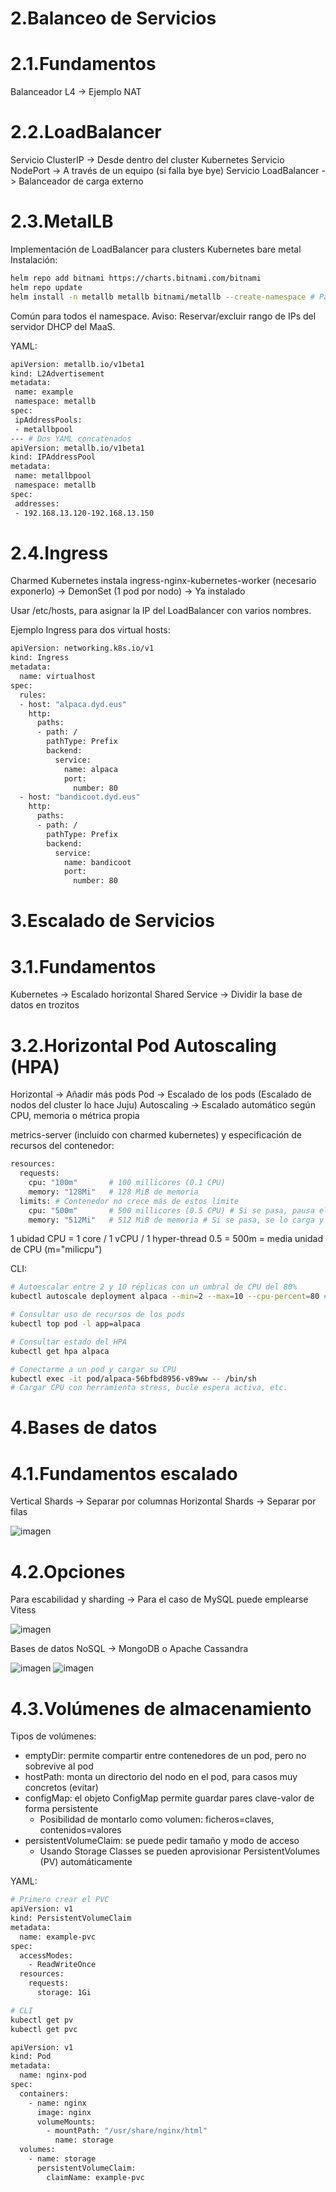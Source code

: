 # 2.Balanceo de Servicios
# 2.1.Fundamentos
Balanceador L4 -> Ejemplo NAT
# 2.2.LoadBalancer
Servicio ClusterIP -> Desde dentro del cluster Kubernetes
Servicio NodePort -> A través de un equipo (si falla bye bye)
Servicio LoadBalancer -> Balanceador de carga externo 
# 2.3.MetalLB
Implementación de LoadBalancer para clusters Kubernetes bare metal
Instalación:
```bash
helm repo add bitnami https://charts.bitnami.com/bitnami
helm repo update
helm install -n metallb metallb bitnami/metallb --create-namespace # Para crear en una namespace
```

Común para todos el namespace.
Aviso: Reservar/excluir rango de IPs del servidor DHCP del MaaS.

 YAML:
 ```bash
apiVersion: metallb.io/v1beta1
kind: L2Advertisement
metadata:
  name: example
  namespace: metallb
spec:
  ipAddressPools:
  - metallbpool
--- # Dos YAML concatenados
apiVersion: metallb.io/v1beta1
kind: IPAddressPool
metadata:
  name: metallbpool
  namespace: metallb
spec:
  addresses:
  - 192.168.13.120-192.168.13.150
```

# 2.4.Ingress
Charmed Kubernetes instala ingress-nginx-kubernetes-worker (necesario exponerlo) -> DemonSet (1 pod por nodo) -> Ya instalado

Usar /etc/hosts, para asignar la IP del LoadBalancer con varios nombres.

Ejemplo Ingress para dos virtual hosts:
```bash
apiVersion: networking.k8s.io/v1
kind: Ingress
metadata:
  name: virtualhost
spec:
  rules:
  - host: "alpaca.dyd.eus"
    http:
      paths:
      - path: /
        pathType: Prefix
        backend:
          service:
            name: alpaca
            port:
              number: 80
  - host: "bandicoot.dyd.eus"
    http:
      paths:
      - path: /
        pathType: Prefix
        backend:
          service:
            name: bandicoot
            port:
              number: 80
```
# 3.Escalado de Servicios
# 3.1.Fundamentos
Kubernetes -> Escalado horizontal
Shared Service -> Dividir la base de datos en trozitos
# 3.2.Horizontal Pod Autoscaling (HPA)
Horizontal -> Añadir más pods
Pod -> Escalado de los pods (Escalado de nodos del cluster lo hace Juju)
Autoscaling -> Escalado automático según CPU, memoria o métrica propia

metrics-server (incluido con charmed kubernetes) y especificación de recursos del contenedor:
```bash
resources:
  requests:
    cpu: "100m"       # 100 millicores (0.1 CPU)
    memory: "128Mi"   # 128 MiB de memoria
  limits: # Contenedor no crece más de estos límite
    cpu: "500m"       # 500 millicores (0.5 CPU) # Si se pasa, pausa el contenedor y carga más tarde
    memory: "512Mi"   # 512 MiB de memoria # Si se pasa, se lo carga y vuelve a crear
```

1 ubidad CPU = 1 core / 1 vCPU / 1 hyper-thread
0.5 = 500m = media unidad de CPU (m="milicpu")

CLI:
```bash
# Autoescalar entre 2 y 10 réplicas con un umbral de CPU del 80%
kubectl autoscale deployment alpaca --min=2 --max=10 --cpu-percent=80 # 

# Consultar uso de recursos de los pods
kubectl top pod -l app=alpaca

# Consultar estado del HPA
kubectl get hpa alpaca

# Conectarme a un pod y cargar su CPU
kubectl exec -it pod/alpaca-56bfbd8956-v89ww -- /bin/sh
# Cargar CPU con herramienta stress, bucle espera activa, etc.
```
# 4.Bases de datos
# 4.1.Fundamentos escalado
Vertical Shards -> Separar por columnas
Horizontal Shards -> Separar por filas

![imagen](https://github.com/user-attachments/assets/3c39ef6a-0218-48b4-816d-d4292f932f82)
# 4.2.Opciones
Para escabilidad y sharding -> Para el caso de MySQL puede emplearse Vitess

![imagen](https://github.com/user-attachments/assets/86dfc2dc-d06f-431c-a4cc-35bfce203c80)

Bases de datos NoSQL -> MongoDB o Apache Cassandra

![imagen](https://github.com/user-attachments/assets/8969d0d2-37a7-481d-860e-7454f931c268)
![imagen](https://github.com/user-attachments/assets/d1899608-30b4-4576-bdff-bc36b4237115)

# 4.3.Volúmenes de almacenamiento
Tipos de volúmenes:
- emptyDir: permite compartir entre contenedores de un pod, pero no sobrevive al pod
- hostPath: monta un directorio del nodo en el pod, para casos muy concretos (evitar)
- configMap: el objeto ConfigMap permite guardar pares clave-valor de forma persistente
    - Posibilidad de montarlo como volumen: ficheros=claves, contenidos=valores
- persistentVolumeClaim: se puede pedir tamaño y modo de acceso
    - Usando Storage Classes se pueden aprovisionar PersistentVolumes (PV) automáticamente

YAML:
```bash
# Primero crear el PVC
apiVersion: v1
kind: PersistentVolumeClaim
metadata:
  name: example-pvc
spec:
  accessModes:
    - ReadWriteOnce
  resources:
    requests:
      storage: 1Gi
```

```bash
# CLI
kubectl get pv
kubectl get pvc
```

```bash
apiVersion: v1
kind: Pod
metadata:
  name: nginx-pod
spec:
  containers:
    - name: nginx
      image: nginx
      volumeMounts:
        - mountPath: "/usr/share/nginx/html"
          name: storage
  volumes:
    - name: storage
      persistentVolumeClaim:
        claimName: example-pvc
```



